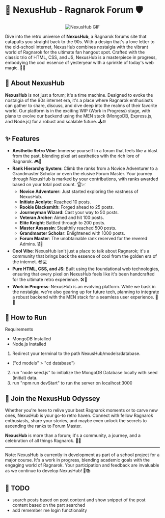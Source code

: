 # 🌌 NexusHub - Ragnarok Forum 🛡️

<p align="center">
  <img src="public/images/nexushub.gif" alt="NexusHub GIF">
</p>

Dive into the retro universe of **NexusHub**, a Ragnarok forums site that catapults you straight back to the 90s. With a design that's a love letter to the old-school internet, NexusHub combines nostalgia with the vibrant world of Ragnarok for the ultimate fan hangout spot. Crafted with the classic trio of HTML, CSS, and JS, NexusHub is a masterpiece in progress, embodying the cool essence of yesteryear with a sprinkle of today's web magic. 🎨✨

## 🚀 About NexusHub

**NexusHub** is not just a forum; it's a time machine. Designed to evoke the nostalgia of the 90s internet era, it's a place where Ragnarok enthusiasts can gather to share, discuss, and dive deep into the realms of their favorite world. Our platform is in the exciting WIP (Work in Progress) stage, with plans to evolve our backend using the MEN stack (MongoDB, Express.js, and Node.js) for a robust and scalable future. 🕹️🌐

## ✨ Features

- **Aesthetic Retro Vibe**: Immerse yourself in a forum that feels like a blast from the past, blending pixel art aesthetics with the rich lore of Ragnarok. 🎮👾
- **Rank Hierarchy System**: Climb the ranks from a Novice Adventurer to a Grandmaster Scholar or even the elusive Forum Master. Your journey through NexusHub is marked by your contributions, with ranks awarded based on your total post count. 🏆📈
  - **Novice Adventurer**: Just started exploring the vastness of NexusHub.
  - **Initiate Acolyte**: Reached 10 posts.
  - **Rookie Blacksmith**: Forged ahead to 25 posts.
  - **Journeyman Wizard**: Cast your way to 50 posts.
  - **Veteran Archer**: Aimed and hit 100 posts.
  - **Elite Knight**: Battled through to 200 posts.
  - **Master Assassin**: Stealthily reached 500 posts.
  - **Grandmaster Scholar**: Enlightened with 1000 posts.
  - **Forum Master**: The unobtainable rank reserved for the revered Admins. 🎖️👑
- **Cool Vibe**: NexusHub isn't just a place to talk about Ragnarok; it's a community that brings back the essence of cool from the golden era of the internet. 😎💻
- **Pure HTML, CSS, and JS**: Built using the foundational web technologies, ensuring that every pixel on NexusHub feels like it's been handcrafted for the ultimate retro experience. 🛠️🎨
- **Work in Progress**: NexusHub is an evolving platform. While we bask in the nostalgia, we're also gearing up for future tech, planning to integrate a robust backend with the MEN stack for a seamless user experience. 🚧🔧

## 🌟 How to Run

Requirements
- MongoDB Installed
- Node.js Installed

1. Redirect your terminal to the path NexusHub/models/database.
  - ("cd models" > "cd database")
2. run "node seed.js" to initialize the MongoDB Database locally with seed (initial) data.
3. run "npm run devStart" to run the server on localhost:3000 

## 🌟 Join the NexusHub Odyssey

Whether you're here to relive your best Ragnarok moments or to carve new ones, NexusHub is your go-to retro haven. Connect with fellow Ragnarok enthusiasts, share your stories, and maybe even unlock the secrets to ascending the ranks to Forum Master. 

**NexusHub** is more than a forum; it's a community, a journey, and a celebration of all things Ragnarok. 🌈💖

---

Note: NexusHub is currently in development as part of a school project for a major course. It's a work in progress, blending academic goals with the engaging world of Ragnarok. Your participation and feedback are invaluable as we continue to develop NexusHub! 🚀📚

## 🌟 TODO 
- search posts based on post content and show snippet of the post content based on the part searched
- add remember me login functionality
